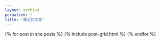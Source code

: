 ```yaml
---
layout: archive
permalink: /
title: "最近的文章"
---
```


<div class="tiles">
{% for post in site.posts %}
	{% include post-grid.html %}
{% endfor %}
</div><!-- /.tiles -->
